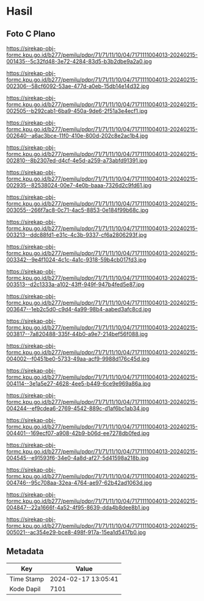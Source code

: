 # Hasil

## Foto C Plano

https://sirekap-obj-formc.kpu.go.id/b277/pemilu/pdpr/71/71/11/10/04/7171111004013-20240215-001435--5c32fd48-3e72-4284-83d5-b3b2dbe9a2a0.jpg

https://sirekap-obj-formc.kpu.go.id/b277/pemilu/pdpr/71/71/11/10/04/7171111004013-20240215-002306--58cf6092-53ae-477d-a0eb-15db14e14d32.jpg

https://sirekap-obj-formc.kpu.go.id/b277/pemilu/pdpr/71/71/11/10/04/7171111004013-20240215-002505--b292cab1-6ba9-450a-9de6-2f51a3e4ecf1.jpg

https://sirekap-obj-formc.kpu.go.id/b277/pemilu/pdpr/71/71/11/10/04/7171111004013-20240215-002640--a6ac3bce-11f0-410e-800d-202c8e2ac1b4.jpg

https://sirekap-obj-formc.kpu.go.id/b277/pemilu/pdpr/71/71/11/10/04/7171111004013-20240215-002810--8b2307ed-d4cf-4e5d-a259-a73abfd91391.jpg

https://sirekap-obj-formc.kpu.go.id/b277/pemilu/pdpr/71/71/11/10/04/7171111004013-20240215-002935--82538024-00e7-4e0b-baaa-7326d2c9fd61.jpg

https://sirekap-obj-formc.kpu.go.id/b277/pemilu/pdpr/71/71/11/10/04/7171111004013-20240215-003055--266f7ac8-0c71-4ac5-8853-0e184f99b68c.jpg

https://sirekap-obj-formc.kpu.go.id/b277/pemilu/pdpr/71/71/11/10/04/7171111004013-20240215-003213--ddc88fd1-e31c-4c3b-9337-cf6a2806293f.jpg

https://sirekap-obj-formc.kpu.go.id/b277/pemilu/pdpr/71/71/11/10/04/7171111004013-20240215-003342--9e4f1024-4c1c-4a1c-9318-59b4cb017fd3.jpg

https://sirekap-obj-formc.kpu.go.id/b277/pemilu/pdpr/71/71/11/10/04/7171111004013-20240215-003513--d2c1333a-a102-43ff-949f-947b4fed5e87.jpg

https://sirekap-obj-formc.kpu.go.id/b277/pemilu/pdpr/71/71/11/10/04/7171111004013-20240215-003647--1eb2c5d0-c9d4-4a99-98b4-aabed3afc8cd.jpg

https://sirekap-obj-formc.kpu.go.id/b277/pemilu/pdpr/71/71/11/10/04/7171111004013-20240215-003817--7a820488-335f-44b0-a9e7-214bef56f088.jpg

https://sirekap-obj-formc.kpu.go.id/b277/pemilu/pdpr/71/71/11/10/04/7171111004013-20240215-004002--f0451be0-5733-49aa-acf9-9988d176c45d.jpg

https://sirekap-obj-formc.kpu.go.id/b277/pemilu/pdpr/71/71/11/10/04/7171111004013-20240215-004114--3e1a5e27-4628-4ee5-b449-6ce9e969a86a.jpg

https://sirekap-obj-formc.kpu.go.id/b277/pemilu/pdpr/71/71/11/10/04/7171111004013-20240215-004244--ef9cdea6-2769-4542-889c-d1af6bc1ab34.jpg

https://sirekap-obj-formc.kpu.go.id/b277/pemilu/pdpr/71/71/11/10/04/7171111004013-20240215-004401--169ecf07-a908-42b9-b06d-ee7278db0fed.jpg

https://sirekap-obj-formc.kpu.go.id/b277/pemilu/pdpr/71/71/11/10/04/7171111004013-20240215-004545--e91593f6-34e0-4a8d-af27-5d41598a218b.jpg

https://sirekap-obj-formc.kpu.go.id/b277/pemilu/pdpr/71/71/11/10/04/7171111004013-20240215-004746--95c708aa-32ea-4764-ae97-62b42ad1063d.jpg

https://sirekap-obj-formc.kpu.go.id/b277/pemilu/pdpr/71/71/11/10/04/7171111004013-20240215-004847--22a1666f-4a52-4f95-8639-dda4b8dee8b1.jpg

https://sirekap-obj-formc.kpu.go.id/b277/pemilu/pdpr/71/71/11/10/04/7171111004013-20240215-005021--ac354e29-bce8-498f-917a-15ea1d5417b0.jpg


## Metadata

| Key        | Value               |
| ---------- | ------------------- |
| Time Stamp | 2024-02-17 13:05:41 |
| Kode Dapil | 7101                |



